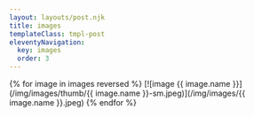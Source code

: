 ```yaml
---
layout: layouts/post.njk
title: images
templateClass: tmpl-post
eleventyNavigation:
  key: images
  order: 3
---
```


{% for image in images reversed %}
[![image {{ image.name }}](/img/images/thumb/{{ image.name }}-sm.jpeg)](/img/images/{{ image.name }}.jpeg)
{% endfor %}


